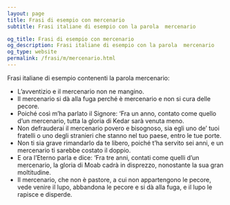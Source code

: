 ```yaml
---
layout: page
title: Frasi di esempio con mercenario 
subtitle: Frasi italiane di esempio con la parola  mercenario

og_title: Frasi di esempio con mercenario 
og_description: Frasi italiane di esempio con la parola  mercenario
og_type: website
permalink: /frasi/m/mercenario.html
---
```


Frasi italiane di esempio contenenti la parola mercenario:


- L’avventizio e il mercenario non ne mangino.
- Il mercenario si dà alla fuga perché è mercenario e non si cura delle pecore.
- Poiché così m’ha parlato il Signore: ‘Fra un anno, contato come quello d’un mercenario, tutta la gloria di Kedar sarà venuta meno.
- Non defrauderai il mercenario povero e bisognoso, sia egli uno de’ tuoi fratelli o uno degli stranieri che stanno nel tuo paese, entro le tue porte.
- Non ti sia grave rimandarlo da te libero, poiché t’ha servito sei anni, e un mercenario ti sarebbe costato il doppio.
- E ora l’Eterno parla e dice: ‘Fra tre anni, contati come quelli d’un mercenario, la gloria di Moab cadrà in disprezzo, nonostante la sua gran moltitudine.
- Il mercenario, che non è pastore, a cui non appartengono le pecore, vede venire il lupo, abbandona le pecore e si dà alla fuga, e il lupo le rapisce e disperde.
